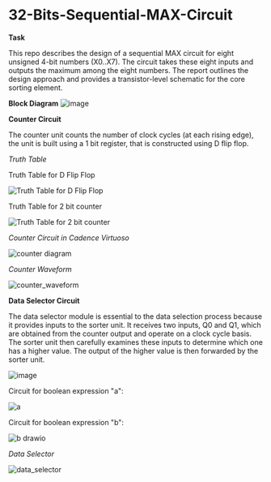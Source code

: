# 32-Bits-Sequential-MAX-Circuit

**Task**

This repo describes the design of a sequential MAX circuit for eight unsigned 4-bit numbers (X0..X7). The circuit takes these eight inputs and outputs the maximum among the eight numbers. The report outlines the design approach and provides a transistor-level schematic for the core sorting element.

**Block Diagram**
![image](https://github.com/Nirvan-Mishra-09/32-Bits-Sequential-MAX-Circuit/assets/127642231/ee5330bd-1eab-4891-8d4b-211680d38c4e)

**Counter Circuit**

The counter unit counts the number of clock cycles (at each rising edge), the unit is built using a 1 bit register, that is constructed using D flip flop. 

_Truth Table_

Truth Table for D Flip Flop

![Truth Table for D Flip Flop](https://github.com/Nirvan-Mishra-09/32-Bits-Sequential-MAX-Circuit/assets/127642231/c55dcb61-1ac2-4f9b-a4ff-eea1492bbdf2)

Truth Table for 2 bit counter

![Truth Table for 2 bit counter](https://github.com/Nirvan-Mishra-09/32-Bits-Sequential-MAX-Circuit/assets/127642231/be84f948-dcc9-4002-af34-3123519268f5)


_Counter Circuit in Cadence Virtuoso_

![counter diagram](https://github.com/Nirvan-Mishra-09/32-Bits-Sequential-MAX-Circuit/assets/127642231/c0a2a0a9-c39c-4f3e-b546-7ba461d2e894)

_Counter Waveform_

![counter_waveform](https://github.com/Nirvan-Mishra-09/32-Bits-Sequential-MAX-Circuit/assets/127642231/8567cc75-8fe5-41ed-9426-d42ffc38ef9b)

**Data Selector Circuit**

The data selector module is essential to the data selection process because it provides inputs to the sorter unit. It receives two inputs, Q0 and Q1, which are obtained from the counter output and operate on a clock cycle basis. The sorter unit then carefully examines these inputs to determine which one has a higher value. The output of the higher value is then forwarded by the sorter unit.

![image](https://github.com/Nirvan-Mishra-09/32-Bits-Sequential-MAX-Circuit/assets/127642231/24fccd99-0727-47e2-bcae-f442250635ff)

Circuit for boolean expression "a":

![a](https://github.com/Nirvan-Mishra-09/32-Bits-Sequential-MAX-Circuit/assets/127642231/40e2107b-2fe6-4bbc-8f12-6fa8ae4eb80f)

Circuit for boolean expression "b":

![b drawio](https://github.com/Nirvan-Mishra-09/32-Bits-Sequential-MAX-Circuit/assets/127642231/e726bbbe-e172-4d6c-afec-c1b100888bf1)

_Data Selector_

![data_selector](https://github.com/Nirvan-Mishra-09/32-Bits-Sequential-MAX-Circuit/assets/127642231/ff5b25fe-41bc-415b-834b-1d3aeb6b242c)

